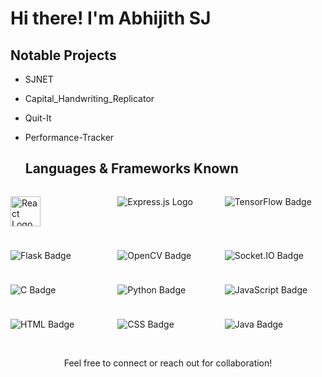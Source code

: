 # Hi there! I'm Abhijith SJ 

## Notable Projects 
- SJNET
- Capital_Handwriting_Replicator
- Quit-It
- Performance-Tracker

  ## Languages & Frameworks Known
<div style="display: grid; grid-template-columns: repeat(3, 1fr); gap: 10px;">
  <p>
    <img src="https://upload.wikimedia.org/wikipedia/commons/thumb/a/a7/React-icon.svg/1280px-React-icon.svg.png" alt="React Logo" width="48" height="48">
  </p>
  
  <p>
    <img src="https://img.shields.io/badge/Express.js-000000?style=for-the-badge&logo=express&logoColor=white" alt="Express.js Logo">
  </p>
  
  <p>
    <img src="https://img.shields.io/badge/TensorFlow-FF6F00?style=for-the-badge&logo=tensorflow&logoColor=white" alt="TensorFlow Badge">
  </p>
  
  <p>
    <img src="https://img.shields.io/badge/Flask-000000?style=for-the-badge&logo=flask&logoColor=white" alt="Flask Badge">
  </p>
  
  <p>
    <img src="https://img.shields.io/badge/OpenCV-5C3EE8?style=for-the-badge&logo=opencv&logoColor=white" alt="OpenCV Badge">
  </p>
  
  <p>
    <img src="https://img.shields.io/badge/Socket.IO-010101?style=for-the-badge&logo=socket.io&logoColor=white" alt="Socket.IO Badge">
  </p>
  
  <p>
    <img src="https://img.shields.io/badge/C-A8B9CC?style=for-the-badge&logo=c&logoColor=white" alt="C Badge">
  </p>
  
  <p>
    <img src="https://img.shields.io/badge/Python-3776AB?style=for-the-badge&logo=python&logoColor=white" alt="Python Badge">
  </p>
  
  <p>
    <img src="https://img.shields.io/badge/JavaScript-F7DF1E?style=for-the-badge&logo=javascript&logoColor=black" alt="JavaScript Badge">
  </p>
  
  <p>
    <img src="https://img.shields.io/badge/HTML-E34F26?style=for-the-badge&logo=html5&logoColor=white" alt="HTML Badge">
  </p>
  
  <p>
    <img src="https://img.shields.io/badge/CSS-1572B6?style=for-the-badge&logo=css3&logoColor=white" alt="CSS Badge">
  </p>
  
  <p>
    <img src="https://img.shields.io/badge/Java-007396?style=for-the-badge&logo=java&logoColor=white" alt="Java Badge">
  </p>
  
 
</div>
<br/>
 <p align="center">
    Feel free to connect or reach out for collaboration! 
  </p>




<!---
AGENTSJ/AGENTSJ is a ✨ special ✨ repository because its `README.md` (this file) appears on your GitHub profile.
You can click the Preview link to take a look at your changes.
--->
